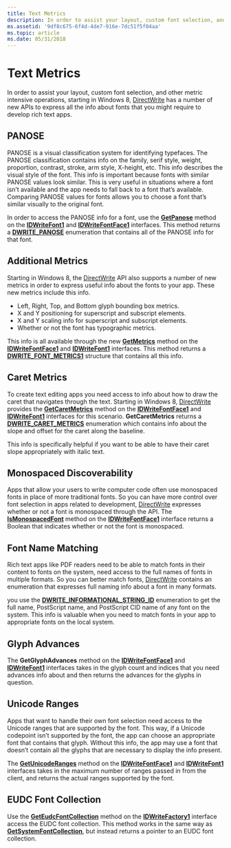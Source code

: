 ```yaml
---
title: Text Metrics
description: In order to assist your layout, custom font selection, and other metric intensive operations, starting in Windows 8, DirectWrite has a number of new APIs to express all the info about fonts that you might require to develop rich text apps.
ms.assetid: '9df8c675-6f4d-4de7-916e-7dc51f5f04aa'
ms.topic: article
ms.date: 05/31/2018
---
```


# Text Metrics

In order to assist your layout, custom font selection, and other metric intensive operations, starting in Windows 8, [DirectWrite](direct-write-portal.md) has a number of new APIs to express all the info about fonts that you might require to develop rich text apps.

## PANOSE

PANOSE is a visual classification system for identifying typefaces. The PANOSE classification contains info on the family, serif style, weight, proportion, contrast, stroke, arm style, X-height, etc. This info describes the visual style of the font. This info is important because fonts with similar PANOSE values look similar. This is very useful in situations where a font isn’t available and the app needs to fall back to a font that’s available. Comparing PANOSE values for fonts allows you to choose a font that’s similar visually to the original font.

In order to access the PANOSE info for a font, use the [**GetPanose**](https://msdn.microsoft.com/library/Hh780406(v=VS.85).aspx) method on the [**IDWriteFont1**](https://msdn.microsoft.com/library/Hh780404(v=VS.85).aspx) and [**IDWriteFontFace1**](https://msdn.microsoft.com/library/Hh780409(v=VS.85).aspx) interfaces. This method returns a [**DWRITE\_PANOSE**](/windows/win32/api/Dwrite_1/ns-dwrite_1-dwrite_panose) enumeration that contains all of the PANOSE info for that font.

## Additional Metrics

Starting in Windows 8, the [DirectWrite](direct-write-portal.md) API also supports a number of new metrics in order to express useful info about the fonts to your app. These new metrics include this info.

-   Left, Right, Top, and Bottom glyph bounding box metrics.
-   X and Y positioning for superscript and subscript elements.
-   X and Y scaling info for superscript and subscript elements.
-   Whether or not the font has typographic metrics.

This info is all available through the new [**GetMetrics**](https://msdn.microsoft.com/library/Hh780405(v=VS.85).aspx) method on the [**IDWriteFontFace1**](https://msdn.microsoft.com/library/Hh780409(v=VS.85).aspx) and [**IDWriteFont1**](https://msdn.microsoft.com/library/Hh780404(v=VS.85).aspx) interfaces. This method returns a [**DWRITE\_FONT\_METRICS1**](/windows/win32/api/Dwrite_1/ns-dwrite_1-dwrite_font_metrics1) structure that contains all this info.

## Caret Metrics

To create text editing apps you need access to info about how to draw the caret that navigates through the text. Starting in Windows 8, [DirectWrite](direct-write-portal.md) provides the [**GetCaretMetrics**](https://msdn.microsoft.com/library/Hh780410(v=VS.85).aspx) method on the [**IDWriteFontFace1**](https://msdn.microsoft.com/library/Hh780409(v=VS.85).aspx) and [**IDWriteFont1**](https://msdn.microsoft.com/library/Hh780404(v=VS.85).aspx) interfaces for this scenario. **GetCaretMetrics** returns a [**DWRITE\_CARET\_METRICS**](/windows/win32/api/Dwrite_1/ns-dwrite_1-dwrite_caret_metrics) enumeration which contains info about the slope and offset for the caret along the baseline.

This info is specifically helpful if you want to be able to have their caret slope appropriately with italic text.

## Monospaced Discoverability

Apps that allow your users to write computer code often use monospaced fonts in place of more traditional fonts. So you can have more control over font selection in apps related to development, [DirectWrite](direct-write-portal.md) expresses whether or not a font is monospaced through the API. The [**IsMonospacedFont**](https://msdn.microsoft.com/library/Hh780408(v=VS.85).aspx) method on the [**IDWriteFontFace1**](https://msdn.microsoft.com/library/Hh780409(v=VS.85).aspx) interface returns a Boolean that indicates whether or not the font is monospaced.

## Font Name Matching

Rich text apps like PDF readers need to be able to match fonts in their content to fonts on the system, need access to the full names of fonts in multiple formats. So you can better match fonts, [DirectWrite](direct-write-portal.md) contains an enumeration that expresses full naming info about a font in many formats.

you use the [**DWRITE\_INFORMATIONAL\_STRING\_ID**](/windows/win32/api/dwrite/ne-dwrite-dwrite_informational_string_id) enumeration to get the full name, PostScript name, and PostScript CID name of any font on the system. This info is valuable when you need to match fonts in your app to appropriate fonts on the local system.

## Glyph Advances

The **GetGlyphAdvances** method on the [**IDWriteFontFace1**](https://msdn.microsoft.com/library/Hh780409(v=VS.85).aspx) and [**IDWriteFont1**](https://msdn.microsoft.com/library/Hh780404(v=VS.85).aspx) interfaces takes in the glyph count and indices that you need advances info about and then returns the advances for the glyphs in question.

## Unicode Ranges

Apps that want to handle their own font selection need access to the Unicode ranges that are supported by the font. This way, if a Unicode codepoint isn’t supported by the font, the app can choose an appropriate font that contains that glyph. Without this info, the app may use a font that doesn’t contain all the glyphs that are necessary to display the info present.

The [**GetUnicodeRanges**](https://msdn.microsoft.com/library/Hh780407(v=VS.85).aspx) method on the [**IDWriteFontFace1**](https://msdn.microsoft.com/library/Hh780409(v=VS.85).aspx) and [**IDWriteFont1**](https://msdn.microsoft.com/library/Hh780404(v=VS.85).aspx) interfaces takes in the maximum number of ranges passed in from the client, and returns the actual ranges supported by the font.

## EUDC Font Collection

Use the [**GetEudcFontCollection**](https://msdn.microsoft.com/library/Hh780403(v=VS.85).aspx) method on the [**IDWriteFactory1**](https://msdn.microsoft.com/library/Hh780401(v=VS.85).aspx) interface access the EUDC font collection. This method works in the same way as [**GetSystemFontCollection**](https://msdn.microsoft.com/library/Dd368208(v=VS.85).aspx), but instead returns a pointer to an EUDC font collection.

 

 




